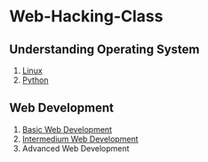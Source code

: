 # Web-Hacking-Class

## Understanding Operating System

1. [Linux](https://github.com/SEUNGHO-Y00/Web-Hacking-Class/blob/main/LinuxStudy.md)
2. [Python](https://github.com/SEUNGHO-Y00/Web-Hacking-Class/blob/main/PythonStudy.md)

## Web Development

1. [Basic Web Development](https://github.com/SEUNGHO-Y00/Web-Hacking-Class/blob/main/Basic%20Web%20Development.md)
2. [Intermedium Web Development](https://github.com/SEUNGHO-Y00/Web-Hacking-Class/blob/main/Intermedium%20Web%20Development.md)
3. Advanced Web Development
